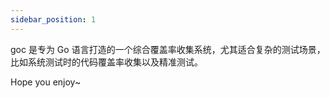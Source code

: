 ```yaml
---
sidebar_position: 1
---
```


goc 是专为 Go 语言打造的一个综合覆盖率收集系统，尤其适合复杂的测试场景，比如系统测试时的代码覆盖率收集以及精准测试。

Hope you enjoy~